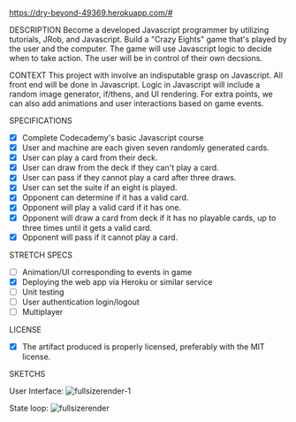 https://dry-beyond-49369.herokuapp.com/#

DESCRIPTION
  Become a developed Javascript programmer by utilizing tutorials, JRob, and Javascript. Build a "Crazy Eights" game that's played by the user and the computer. The game will use Javascript logic to decide when to take action. The user will be in control of their own decsions.

CONTEXT
 This project with involve an indisputable grasp on Javascript. All front end will be done in Javascript. Logic in Javascript will include a random image generator, if/thens, and UI rendering. For extra points, we can also add animations and user interactions based on game events.

SPECIFICATIONS

 - [X] Complete Codecademy's basic Javascript course
 - [X] User and machine are each given seven randomly generated cards. 
 - [X] User can play a card from their deck.
 - [X] User can draw from the deck if they can't play a card.
 - [X] User can pass if they cannot play a card after three draws.
 - [X] User can set the suite if an eight is played.
 - [X] Opponent can determine if it has a valid card.
 - [X] Opponent will play a valid card if it has one.
 - [X] Opponent will draw a card from deck if it has no playable cards, up to three times until it gets a valid card.
 - [X] Opponent will pass if it cannot play a card.
 
STRETCH SPECS

 - [ ] Animation/UI corresponding to events in game
 - [X] Deploying the web app via Heroku or similar service
 - [ ] Unit testing
 - [ ] User authentication login/logout
 - [ ] Multiplayer
 
LICENSE
 
 - [X] The artifact produced is properly licensed, preferably with the MIT license.

SKETCHS 
 
User Interface: 
![fullsizerender-1](https://cloud.githubusercontent.com/assets/18561576/17112468/0c1beb02-525b-11e6-86b7-152013ec2b6c.jpg)

State loop:
![fullsizerender](https://cloud.githubusercontent.com/assets/18561576/17112477/14b86e20-525b-11e6-9d74-f7ee618d415d.jpg)
